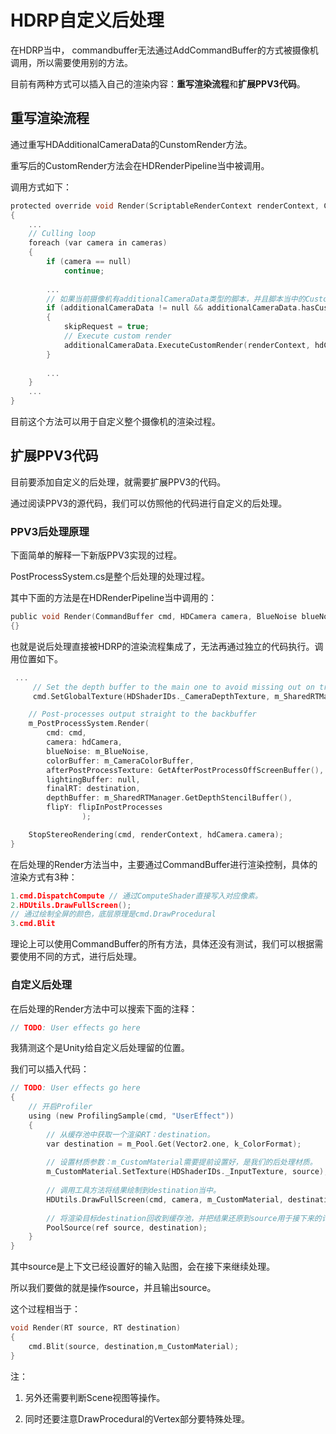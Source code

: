 # HDRP自定义后处理

在HDRP当中， commandbuffer无法通过AddCommandBuffer的方式被摄像机调用，所以需要使用别的方法。

目前有两种方式可以插入自己的渲染内容：**重写渲染流程**和**扩展PPV3代码**。

## 重写渲染流程

通过重写HDAdditionalCameraData的CunstomRender方法。

重写后的CustomRender方法会在HDRenderPipeline当中被调用。

调用方式如下：

```c
protected override void Render(ScriptableRenderContext renderContext, Camera[] cameras)
{
    ...
	// Culling loop
    foreach (var camera in cameras)
    {
        if (camera == null)
            continue;
        
        ...
        // 如果当前摄像机有additionalCameraData类型的脚本，并且脚本当中的CustomRender被重写，那么就会走自定义的摄像机流程。
        if (additionalCameraData != null && additionalCameraData.hasCustomRender)
        {
            skipRequest = true;
            // Execute custom render
            additionalCameraData.ExecuteCustomRender(renderContext, hdCamera);
        }
        
        ...
    }
    ...
}
```

目前这个方法可以用于自定义整个摄像机的渲染过程。

## 扩展PPV3代码

目前要添加自定义的后处理，就需要扩展PPV3的代码。

通过阅读PPV3的源代码，我们可以仿照他的代码进行自定义的后处理。

### PPV3后处理原理

下面简单的解释一下新版PPV3实现的过程。

PostProcessSystem.cs是整个后处理的处理过程。

其中下面的方法是在HDRenderPipeline当中调用的：

```c
public void Render(CommandBuffer cmd, HDCamera camera, BlueNoise blueNoise, RTHandle colorBuffer, RTHandle afterPostProcessTexture, RTHandle lightingBuffer, RenderTargetIdentifier finalRT, RTHandle depthBuffer, bool flipY)
{}

```

也就是说后处理直接被HDRP的渲染流程集成了，无法再通过独立的代码执行。调用位置如下。

```c
 ...
     // Set the depth buffer to the main one to avoid missing out on transparent depth for post process.
     cmd.SetGlobalTexture(HDShaderIDs._CameraDepthTexture, m_SharedRTManager.GetDepthStencilBuffer());

    // Post-processes output straight to the backbuffer
    m_PostProcessSystem.Render(
        cmd: cmd,
        camera: hdCamera,
        blueNoise: m_BlueNoise,
        colorBuffer: m_CameraColorBuffer,
        afterPostProcessTexture: GetAfterPostProcessOffScreenBuffer(),
        lightingBuffer: null,
        finalRT: destination,
        depthBuffer: m_SharedRTManager.GetDepthStencilBuffer(),
        flipY: flipInPostProcesses
                );

    StopStereoRendering(cmd, renderContext, hdCamera.camera);
}

```

在后处理的Render方法当中，主要通过CommandBuffer进行渲染控制，具体的渲染方式有3种：

```c
1.cmd.DispatchCompute // 通过ComputeShader直接写入对应像素。
2.HDUtils.DrawFullScreen(); 
// 通过绘制全屏的颜色，底层原理是cmd.DrawProcedural
3.cmd.Blit
```

理论上可以使用CommandBuffer的所有方法，具体还没有测试，我们可以根据需要使用不同的方式，进行后处理。

### 自定义后处理

在后处理的Render方法中可以搜索下面的注释：

```c
// TODO: User effects go here
```

我猜测这个是Unity给自定义后处理留的位置。

我们可以插入代码：

```c
// TODO: User effects go here
{
    // 开启Profiler
    using (new ProfilingSample(cmd, "UserEffect"))
    {
        // 从缓存池中获取一个渲染RT：destination。
        var destination = m_Pool.Get(Vector2.one, k_ColorFormat);
        
        // 设置材质参数：m_CustomMaterial需要提前设置好，是我们的后处理材质。
        m_CustomMaterial.SetTexture(HDShaderIDs._InputTexture, source);
        
        // 调用工具方法将结果绘制到destination当中。
        HDUtils.DrawFullScreen(cmd, camera, m_CustomMaterial, destination);
        
        // 将渲染目标destination回收到缓存池，并把结果还原到source用于接下来的计算。
        PoolSource(ref source, destination);
    }
}
```

其中source是上下文已经设置好的输入贴图，会在接下来继续处理。

所以我们要做的就是操作source，并且输出source。

这个过程相当于：

```c
void Render(RT source, RT destination)
{
	cmd.Blit(source, destination,m_CustomMaterial);
}
```

注：

1. 另外还需要判断Scene视图等操作。

2. 同时还要注意DrawProcedural的Vertex部分要特殊处理。